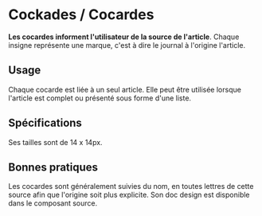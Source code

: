 # Cockades / Cocardes

**Les cocardes informent l'utilisateur de la source de l'article**. Chaque insigne représente une marque, c'est à dire le journal à l'origine l'article.


## Usage

Chaque cocarde est liée à un seul article. Elle peut être utilisée lorsque l'article est complet ou présenté sous forme d'une liste.

## Spécifications

Ses tailles sont de 14 x 14px.

## Bonnes pratiques

Les cocardes sont généralement suivies du nom, en toutes lettres de cette source afin que l'origine soit plus explicite. Son doc design est disponible dans le composant source.
